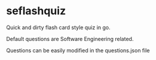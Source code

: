 # seflashquiz
Quick and dirty flash card style quiz in go.

Default questions are Software Engineering related.

Questions can be easily modified in the questions.json file
